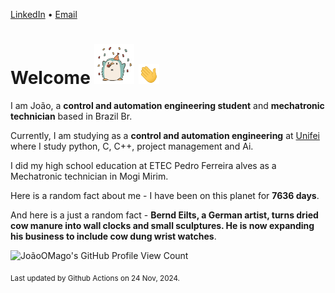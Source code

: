 [LinkedIn](https://www.linkedin.com/in/joão-pedro-gozzoli-b95641301/) &bull;
[Email](joaopedrogozzoli@gmail.com)

# Welcome <img src="happy.gif" height="64px" /> <img src="wave.gif" height="32px" />

I am João, a  **control and automation engineering student** and **mechatronic technician** based in Brazil Br.

Currently, I am studying as a **control and automation engineering** at [Unifei](https://unifei.edu.br) where I study python, C, C++, project management and Ai.

I did my high school education at ETEC Pedro Ferreira alves as a Mechatronic technician in Mogi Mirim.

Here is a random fact about me - I have been on this planet for **7636 days**.

And here is a just a random fact -  **Bernd Eilts, a German artist, turns dried cow manure into wall clocks and small sculptures. He is now expanding his business to include cow dung wrist watches**.

![JoãoOMago's GitHub Profile View Count](https://komarev.com/ghpvc/?username=JoaoOMago)

<sub>Last updated by Github Actions on 24 Nov, 2024.</sub>
